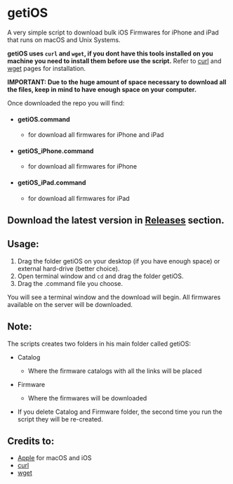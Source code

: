 # getiOS
A very simple script to download bulk iOS Firmwares for iPhone and iPad that runs on macOS and Unix Systems.

__**getiOS uses `curl` and `wget`, if you dont have this tools installed on you machine you need to install them before use the script.**__
Refer to [curl](https://github.com/curl/curl) and [wget](https://www.gnu.org/software/wget/) pages for installation.

__**IMPORTANT: Due to the huge amount of space necessary to download all the files, keep in mind to have enough space on your computer.**__

Once downloaded the repo you will find:

- #### getiOS.command 
  - for download all firmwares for iPhone and iPad
- #### getiOS_iPhone.command 
  - for download all firmwares for iPhone
- #### getiOS_iPad.command 
  - for download all firmwares for iPad 
## Download the latest version in [Releases](https://github.com/philarticolo31/getiOS/releases) section.



## Usage: 
1. Drag the folder getiOS on your desktop (if you have enough space) or external hard-drive (better choice).
2. Open terminal window and `cd` and drag the folder getiOS.
3. Drag the .command file you choose.

You will see a terminal window and the download will begin. 
All firmwares available on the server will be downloaded.

## Note: 
The scripts creates two folders in his main folder called getiOS:
- Catalog 
  - Where the firmware catalogs with all the links will be placed 
- Firmware
  - Where the firmwares will be downloaded 

- If you delete Catalog and Firmware folder, the second time you run the script they will be re-created. 


## Credits to:
- [Apple](https://www.apple.com) for macOS and iOS
- [curl](https://github.com/curl/curl)
- [wget](https://www.gnu.org/software/wget/)

